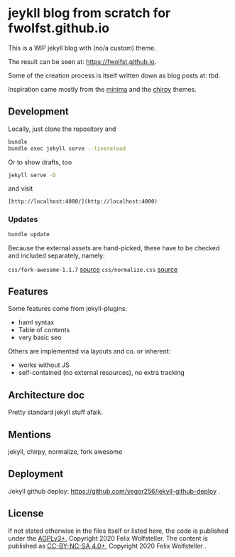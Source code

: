 # jeykll blog from scratch for fwolfst.github.io

This is a WIP jekyll blog with (no/a custom) theme.

The result can be seen at: https://fwolfst.github.io.

Some of the creation process is itself written down as blog posts at: tbd.

Inspiration came mostly from the [minima]() and the [chirpy](https://github.com/cotes2020/jekyll-theme-chirpy) themes.

## Development

Locally, just clone the repository and

```bash
bundle
bundle exec jekyll serve --livereload
```

Or to show drafts, too

```bash
jekyll serve -D
```

and visit

    [http://localhost:4000/](http://localhost:4000)

### Updates

```bash
bundle update
```

Because the external assets are hand-picked, these have to be checked and
included separately, namely:

`css/fork-awesome-1.1.7` [source](https://github.com/ForkAwesome/Fork-Awesome/releases)
`css/normalize.css` [source](https://github.com/necolas/normalize.css)

## Features

Some features come from jekyll-plugins:

* haml syntax
* Table of contents
* very basic seo

Others are implemented via layouts and co. or inherent:

* works without JS
* self-contained (no external resources), no extra tracking

## Architecture doc

Pretty standard jekyll stuff afaik.

## Mentions

jekyll, chirpy, normalize, fork awesome

## Deployment

Jekyll github deploy: https://github.com/yegor256/jekyll-github-deploy .

## License

If not stated otherwise in the files itself or listed here, the code is
published under the [AGPLv3+](), Copyright 2020 Felix Wolfsteller. The content
is published as [CC-BY-NC-SA 4.0+](https://creativecommons.org/licenses/by-nc-sa/4.0), Copyright 2020 Felix Wolfsteller .
